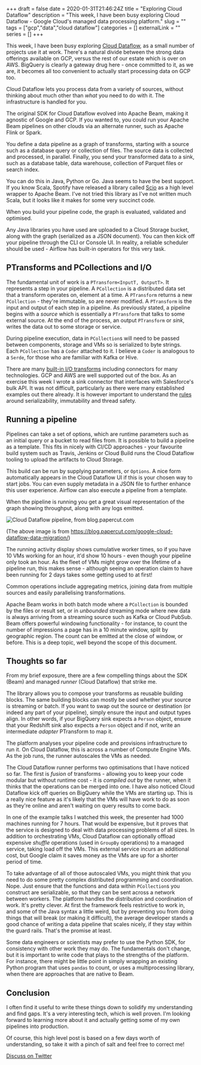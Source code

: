 +++ 
draft = false
date = 2020-01-31T21:46:24Z
title = "Exploring Cloud Dataflow"
description = "This week, I have been busy exploring Cloud Dataflow - Google Cloud's managed data processing platform."
slug = "" 
tags = ["gcp","data","cloud dataflow"]
categories = []
externalLink = ""
series = []
+++

This week, I have been busy exploring [Cloud Dataflow](https://cloud.google.com/dataflow), as a small number of projects use it at work. There's a natural divide between the strong data offerings available on GCP, versus the rest of our estate which is over on AWS. BigQuery is clearly a gateway drug here - once committed to it, as we are, it becomes all too convenient to actually start processing data on GCP too.

Cloud Dataflow lets you process data from a variety of sources, without thinking about much other than _what_ you need to do with it. The infrastructure is handled for you.

The original SDK for Cloud Dataflow evolved into Apache Beam, making it agnostic of Google and GCP. If you wanted to, you could run your Apache Beam pipelines on other clouds via an alternate runner, such as Apache Flink or Spark.

You define a data pipeline as a graph of transforms, starting with a source such as a database query or collection of files. The source data is collected and processed, in parallel. Finally, you send your transformed data to a sink, such as a database table, data warehouse, collection of Parquet files or search index. 

You can do this in Java, Python or Go. Java seems to have the best support. If you know Scala, Spotify have released a library called [Scio](https://spotify.github.io/scio/index.html) as a high level wrapper to Apache Beam. I've not tried this library as I've not written much Scala, but it looks like it makes for some very succinct code.

When you build your pipeline code, the graph is evaluated, validated and optimised. 

Any Java libraries you have used are uploaded to a Cloud Storage bucket, along with the graph (serialized as a JSON document). You can then kick off your pipeline through the CLI or Console UI. In reality, a reliable scheduler should be used - Airflow has built-in operators for this very task.

## PTransforms and PCollections and I/O
The fundamental unit of work is a `PTransform<InputT, OutputT>`. It represents a step in your pipeline. A `PCollection` is a distributed data set that a transform operates on, element at a time. A `PTransform` returns a new `PCollection` - they're immutable, so are never modified. A `PTransform` is the input and output of each step in a pipeline. As previously stated, a pipeline begins with a _source_ which is essentially a `PTransform` that talks to some external source. At the end of the process, an output `PTransform` or _sink_, writes the data out to some storage or service.

During pipeline execution, data in `PCollection`s will need to be passed between components, storage and VMs so is serialized to byte strings. Each `PCollection` has a `Coder` attached to it. I believe a `Coder` is analogous to a `Serde`, for those who are familiar with Kafka or Hive.

There are many [built-in I/O transforms](https://beam.apache.org/documentation/io/built-in/) including connectors for many technologies. GCP and AWS are well supported out of the box. As an exercise this week I wrote a sink connector that interfaces with Salesforce's bulk API. It was not difficult, particularly as there were many established examples out there already. It is however important to understand the [rules](https://beam.apache.org/documentation/io/developing-io-java/) around serializability, immutability and thread safety.

## Running a pipeline
Pipelines can take a set of options, which are runtime parameters such as an initial query or a bucket to read files from. It is possible to build a pipeline as a template. This fits in nicely with CI/CD approaches - your favourite build system such as Travis, Jenkins or Cloud Build runs the Cloud Dataflow tooling to upload the artifacts to Cloud Storage. 

This build can be run by supplying parameters, or `Options`. A nice form automatically appears in the Cloud Dataflow UI if this is your chosen way to start jobs. You can even supply metadata in a JSON file to further enhance this user experience. Airflow can also execute a pipeline from a template.

When the pipeline is running you get a great visual representation of the graph showing throughput, along with any logs emitted.

![Cloud Dataflow pipeline, from blog.papercut.com](https://blog.papercut.com/wp-content/uploads/2017/11/google-cloud-dataflow-rescue-2-768x744.png)

(The above image is from https://blog.papercut.com/google-cloud-dataflow-data-migration/)

The running activity display shows cumulative worker times, so if you have 10 VMs working for an hour, it'd show 10 hours - even though your pipeline only took an hour. As the fleet of VMs might grow over the lifetime of a pipeline run, this makes sense - although seeing an operation claim to have been running for 2 days takes some getting used to at first!

Common operations include aggregating metrics, joining data from multiple sources and easily parallelising transformations. 

Apache Beam works in both batch mode where a `PCollection` is bounded by the files or result set, or in _unbounded_ streaming mode where new data is always arriving from a streaming source such as Kafka or Cloud PubSub. Beam offers powerful windowing functionality - for instance, to count the number of impressions a page has in a 10 minute window, split by geographic region. The count can be emitted at the close of window, or before. This is a deep topic, well beyond the scope of this document.

## Thoughts so far
From my brief exposure, there are a few compelling things about the SDK (Beam) and managed _runner_ (Cloud Dataflow) that strike me.

The library allows you to compose your transforms as reusable building blocks. The same building blocks can mostly be used whether your source is streaming or batch. If you want to swap out the source or destination (or indeed any part of your pipeline), simply ensure the input and output types align. In other words, if your BigQuery sink expects a `Person` object, ensure that your Redshift sink also expects a `Person` object and if not, write an intermediate _adapter_ PTransform to map it.

The platform analyses your pipeline code and provisions infrastructure to run it. On Cloud Dataflow, this is across a number of Compute Engine VMs. As the job runs, the runner autoscales the VMs as needed. 

The Cloud Dataflow runner performs two optimisations that I have noticed so far. The first is _fusion_ of transforms - allowing you to keep your code modular but without runtime cost - it is _compiled out_ by the runner, when it thinks that the operations can be merged into one. I have also noticed Cloud Dataflow kick off queries on BigQuery while the VMs are starting up. This is a really nice feature as it's likely that the VMs will have work to do as soon as they're online and aren't waiting on query results to come back.

In one of the example talks I watched this week, the presenter had 1000 machines running for 7 hours. That would be expensive, but it proves that the service is designed to deal with data processing problems of all sizes. In addition to orchestrating VMs, Cloud Dataflow can optionally offload expensive _shuffle_ operations (used in `GroupBy` operations) to a managed service, taking load off the VMs. This external service incurs an additional cost, but Google claim it saves money as the VMs are up for a shorter period of time.

To take advantage of all of those autoscaled VMs, you might think that you need to do some pretty complex distributed programming and coordination. Nope. Just ensure that the functions and data within `PCollection`s you construct are serializable, so that they can be sent across a network between workers. The platform handles the distribution and coordination of work. It's pretty clever. At first the framework feels restrictive to work in, and some of the Java syntax a little weird, but by preventing you from doing things that will break (or making it difficult), the average developer stands a good chance of writing a data pipeline that scales nicely, if they stay within the guard rails. That's the promise at least.

Some data engineers or scientists may prefer to use the Python SDK, for consistency with other work they may do. The fundamentals don't change, but it is important to write code that plays to the strengths of the platform. For instance, there might be little point in simply wrapping an existing Python program that uses `pandas` to count, or uses a multiprocessing library, when there are approaches that are native to Beam.

## Conclusion
I often find it useful to write these things down to solidify my understanding and find gaps. It's a very interesting tech, which is well proven. I'm looking forward to learning more about it and actually getting some of my own pipelines into production.

Of course, this high level post is based on a few days worth of understanding, so take it with a pinch of salt and feel free to correct me!

[Discuss on Twitter](https://twitter.com/search?q=mybranch.dev%2Fposts%2Fcloud-dataflow)